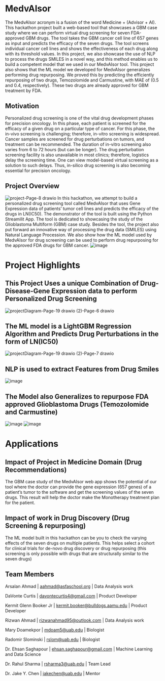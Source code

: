 # MedvAIsor
The MedvAIsor acronym is a fusion of the word Medicine + (Advisor + AI). This hackathon project built a web-based tool that showcases a GBM case study where we can perform virtual drug screening for seven FDA-approved GBM drugs. The tool takes the GBM cancer cell line of 657 genes as input and predicts the efficacy of the seven drugs. The tool screens individual cancer cell lines and shows the effectiveness of each drug along with its threshold values. In this project, we also showcase the use of NLP to process the drugs SMILES in a novel way, and this method enables us to build a competent model that we used in our MedvAIsor tool. This project also shows that the ML model we developed for MedvAIsor generalizes performing drug repurposing. We proved this by predicting the efficiently repurposing of two drugs, Temozolomide and Carmustine, with MAE of (0.5 and 0.4, respectively). These two drugs are already approved for GBM treatment by FDA.

## Motivation
Personalized drug screening is one of the vital drug development phases for precision oncology. In this phase, each patient is screened for the efficacy of a given drug on a particular type of cancer. For this phase, the in-vivo screening is challenging; therefore, in-vitro screening is widespread. Cancer samples are screened for drug perturbations on tumors, and treatment can be recommended. The duration of in-vitro screening also varies from 6 to 72 hours (but can be longer). The drug perturbation screening facility is also unavailable in most clinics; therefore, logistics delay the screening time. One can view model-based virtual screening as a solution to such delays. Thus, in-silico drug screening is also becoming essential for precision oncology.

## Project Overview
![project-Page-8 drawio](https://user-images.githubusercontent.com/56318274/183274235-28ad53c6-de52-4bd3-aa15-7c04e469dbf4.png)
In this hackathon, we attempt to build a personalized drug screening tool called MedvAIsor that uses Gene Expression data of patients’ tumor cell lines and predicts the efficacy of the drugs in LN(IC50). The demonstrator of the tool is built using the Python Streamilit App. The tool is dedicated to showcasing the study of the Glioblastoma Multiform (GBM) case study.  Besides the tool, the project also put forward an innovative way of processing the drug data (SMILES) using Natural Language Procession. We also show how the ML model used by MedvAIsor for drug screening can be used to perform drug repurposing for the approved FDA drugs for GBM cancer. ![image](https://user-images.githubusercontent.com/56318274/183274287-fd45deb8-3e39-4c7d-87df-9eef730f9737.png)

# Project Highlights

## This Project Uses a unique Combination of Drug-Disease-Gene Expression data to perform Personalized Drug Screening
![projectDiagram-Page-19 drawio (2)-Page-6 drawio](https://user-images.githubusercontent.com/56318274/183274399-cfdd6861-18dc-4056-8141-b2e4fbe4a74a.png)

## The ML model is a LightGBM Regression Algorithm and Predicts Drug Perturbations in the form of LN(IC50)

![projectDiagram-Page-19 drawio (2)-Page-7 drawio](https://user-images.githubusercontent.com/56318274/183274512-e5dd46b6-7ca6-4160-97ed-a245ba8f0541.png)

## NLP is used to extract Features from Drug Smiles
![image](https://user-images.githubusercontent.com/56318274/183274573-27d76652-87ac-4780-a7b6-9f5fdbf320d3.png)

## The Model also Generalizes to repurpose FDA approved Glioblastoma Drugs (Temozolomide and Carmustine)

![image](https://user-images.githubusercontent.com/56318274/183274651-73ad8e57-200d-441f-aa00-74ba1a8ddfb8.png)
![image](https://user-images.githubusercontent.com/56318274/183274666-6145edb1-09d2-4087-8655-78b0c6020933.png)

# Applications
## Impact of Project in Medicine Domain (Drug Recommendations)
The GBM case study of the MedvAIsor web app shows the potential of our tool where the doctor can provide the gene expression (657 genes) of a patient’s tumor to the software and get the screening values of the seven drugs. This result will help the doctor make the Monotherapy treatment plan for the patient.
## Impact of work in Drug Discovery (Drug Screening & repurposing)
The ML model built in this hackathon can be you to check the varying effects of the seven drugs on multiple patients. This helps select a cohort for clinical trials for de-novo drug discovery or drug repurposing (this screening is only possible with drugs that are structurally similar to the seven drugs)


## Team Members
Arsalan Ahmad | aahmad@asfaschool.org | Data Analysis work

DaVonte Curtis | davontecurtis4@gmail.com | Product Developer

Kermit Glenn Booker Jr | kermit.booker@bulldogs.aamu.edu | Product Developer

Rizwan Ahmad | rizwanahmad95@outlook.com | Data Analysis work

Mary Doamekpor | mdoam5@uab.edu | Biologist

Radomir Slominski | rslom@uab.edu | Biologist

Dr. Ehsan Saghapour | ehsan.saghapour@gmail.com | Machine Learning and Data Science

Dr. Rahul Sharma | rsharma3@uab.edu | Team Lead

Dr. Jake Y. Chen | jakechen@uab.edu | Mentor
